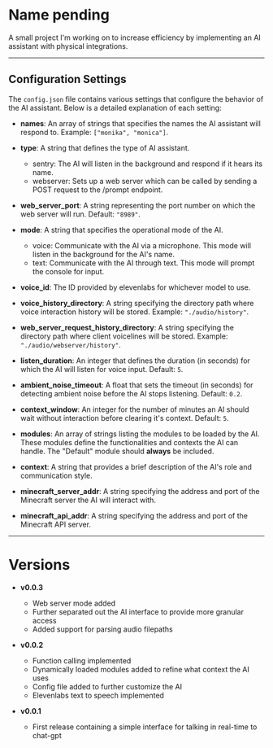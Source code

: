 # Name pending
A small project I'm working on to increase efficiency by implementing an AI assistant with physical integrations.

---

## Configuration Settings

The `config.json` file contains various settings that configure the behavior of the AI assistant. Below is a detailed explanation of each setting:

- **names**: An array of strings that specifies the names the AI assistant will respond to. Example: `["monika", "monica"]`.

- **type**: A string that defines the type of AI assistant.
  - sentry: The AI will listen in the background and respond if it hears its name.
  - webserver: Sets up a web server which can be called by sending a POST request to the /prompt endpoint.

- **web_server_port**: A string representing the port number on which the web server will run. Default: `"8989"`.

- **mode**: A string that specifies the operational mode of the AI.
  - voice: Communicate with the AI via a microphone. This mode will listen in the background for the AI's name.
  - text: Communicate with the AI through text. This mode will prompt the console for input.

- **voice_id**: The ID provided by elevenlabs for whichever model to use.

- **voice_history_directory**: A string specifying the directory path where voice interaction history will be stored. Example: `"./audio/history"`.

- **web_server_request_history_directory**: A string specifying the directory path where client voicelines will be stored. Example: `"./audio/webserver/history"`.

- **listen_duration**: An integer that defines the duration (in seconds) for which the AI will listen for voice input. Default: `5`.

- **ambient_noise_timeout**: A float that sets the timeout (in seconds) for detecting ambient noise before the AI stops listening. Default: `0.2`.

- **context_window**: An integer for the number of minutes an AI should wait without interaction before clearing it's context. Default: `5`.

- **modules**: An array of strings listing the modules to be loaded by the AI. These modules define the functionalities and contexts the AI can handle. The "Default" module should **always** be included.

- **context**: A string that provides a brief description of the AI's role and communication style.

- **minecraft_server_addr**: A string specifying the address and port of the Minecraft server the AI will interact with.

- **minecraft_api_addr**: A string specifying the address and port of the Minecraft API server.

---

# Versions
* **v0.0.3**
  * Web server mode added
  * Further separated out the AI interface to provide more granular access
  * Added support for parsing audio filepaths
  
* **v0.0.2**
  * Function calling implemented
  * Dynamically loaded modules added to refine what context the AI uses
  * Config file added to further customize the AI
  * Elevenlabs text to speech implemented

* **v0.0.1**
  * First release containing a simple interface for talking in real-time to chat-gpt
